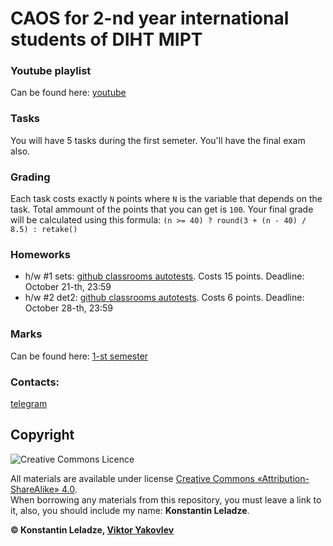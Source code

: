 # CAOS for 2-nd year international students of DIHT MIPT


### Youtube playlist
Can be found here: [youtube](https://www.youtube.com/playlist?list=PL85_gNEP3vgRtexq5fuq0BSrc3sV_6o_1)

### Tasks
You will have 5 tasks during the first semeter. You'll have the final exam also.

### Grading
Each task costs exactly `N` points where `N` is the variable that depends on the task. Total ammount of the points that you can get is `100`. Your final grade will be calculated using this formula: `(n >= 40) ? round(3 + (n - 40) / 8.5) : retake()`

### Homeworks
+ h/w #1 sets: [github classrooms autotests](https://classroom.github.com/a/4mZ6mppX). Costs 15 points. Deadline: October 21-th, 23:59
+ h/w #2 det2: [github classrooms autotests](https://classroom.github.com/a/C3yZC7Hm). Costs 6 points. Deadline: October 28-th, 23:59

### Marks
Can be found here: [1-st semester](https://docs.google.com/spreadsheets/d/1ZShB5auH0_69lvJSorL8pJNXiKnF9jhxeioJRoq43Gg)

### Contacts:
[telegram](https://t.me/konstantinleladze)


## Copyright

![Creative Commons Licence](https://i.creativecommons.org/l/by-sa/4.0/88x31.png)

All materials are available under license [Creative Commons «Attribution-ShareAlike» 4.0](http://creativecommons.org/licenses/by-sa/4.0/).\
When borrowing any materials from this repository, you must leave a link to it, also, you should include my name: **Konstantin Leladze**.

__© Konstantin Leladze, [Viktor Yakovlev](https://github.com/victor-yacovlev/mipt-diht-caos)__
